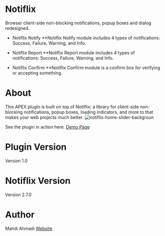 # Notiflix
Browser client-side non-blocking notifications, popup boxes and dialog redesigned.

* Notiflix Notify
**Notiflix Notify module includes 4 types of notifications: Success, Failure, Warning, and Info.

* Notiflix Report
**Notiflix Report module includes 4 types of notifications: Success, Failure, Warning, and Info.

* Notiflix Confirm
**Notiflix Confirm module is a confirm box for verifying or accepting something.

# About
This APEX plugin is built on top of Notiflix; a library for client-side non-blocking notifications, popup boxes, loading indicators, and more to that makes your web projects much better.
![notiflix-home-slider-backgroun](https://user-images.githubusercontent.com/13412866/106004340-5c1c0d00-60c8-11eb-9ec2-5384964dbc73.png)

See the plugin in action here. [Demo Page](https://apex.oracle.com/pls/apex/f?p=43322:2)

# Plugin Version
   Version 1.0
  
# Notiflix Version
   Version 2.7.0

# Author
Mahdi Ahmadi [Website](http://iranapex.ir)
